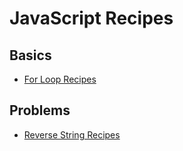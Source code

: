 # JavaScript Recipes


## Basics

* [For Loop Recipes](https://github.com/john-azzaro/JavaScript_Recipes/blob/master/loops.js)

## Problems

* [Reverse String Recipes](https://github.com/john-azzaro/JavaScript_Recipes/blob/master/reverseString.js)


